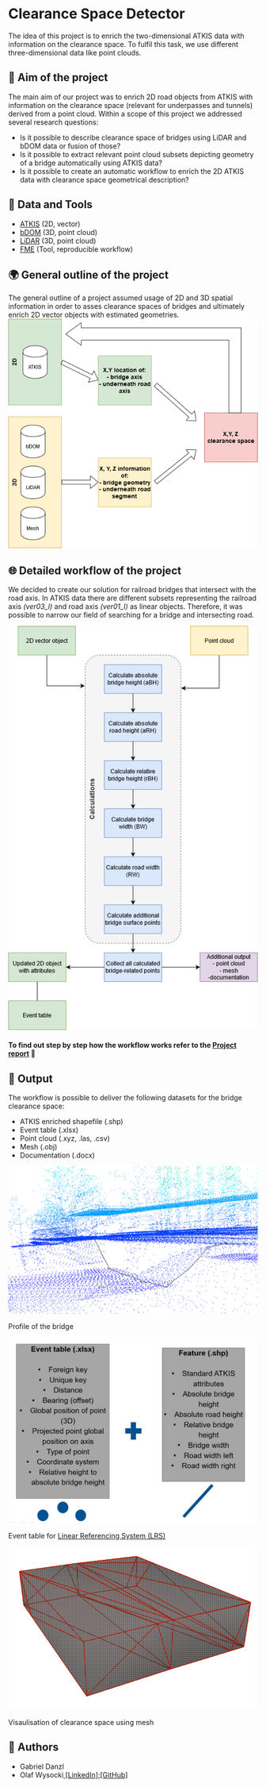 
# Clearance Space Detector
The idea of this project is to enrich the two-dimensional ATKIS data with information on the clearance space. To fulfil this task, we use different three-dimensional data like point clouds.
##  :dart: Aim of the project
The main aim of our project was to enrich 2D road objects from ATKIS with information on the clearance space (relevant for underpasses and tunnels) derived from a point cloud.
Within a scope of this project we addressed several research questions:

- Is it possible to describe clearance space of bridges using LiDAR and bDOM data or fusion of those?
- Is it possible to extract relevant point cloud subsets depicting geometry of a bridge automatically using ATKIS data?
- Is it possible to create an automatic workflow to enrich the 2D ATKIS data with clearance space geometrical description?

## :wrench: Data and Tools

 - [ATKIS](http://mobile.adv-online.de/AdV-Produkte/Geotopographie/ATKIS/) (2D, vector)
 - [bDOM](https://geobasis-bb.de/lgb/de/geodaten/3d-produkte/oberflaechenmodell/) (3D, point cloud)
 - [LiDAR](https://en.wikipedia.org/wiki/Lidar) (3D, point cloud)
 - [FME](https://www.safe.com/) (Tool, reproducible workflow)

##   :earth_africa: General outline of the project
The general outline of a project assumed usage of 2D and 3D spatial information in order to asses clearance spaces of bridges and ultimately enrich 2D vector objects with estimated geometries.
![Overview](./Screenshots/diagram1.png)

## :globe_with_meridians: Detailed workflow of the project
We decided to create our solution for railroad bridges that intersect with the road axis. In ATKIS data there are different subsets representing the railroad axis *(ver03_l)* and road axis *(ver01_l)* as linear objects. Therefore, it was possible to narrow our field of searching for a bridge and intersecting road.

![DetailedOverview](./Screenshots/diagram2.png)

#### To find out step by step how the workflow works refer to the [Project report](./ProjectReport/Clearance_Space_Detector.pdf) :page_facing_up:

## :floppy_disk: Output
The workflow is possible to deliver the following datasets for the bridge clearance space:
- ATKIS enriched shapefile (.shp)
- Event table (.xlsx)
- Point cloud (.xyz, .las, .csv)
- Mesh (.obj)
- Documentation (.docx)

![BridgeProfile](./Screenshots/profile.PNG)

Profile of the bridge

![EventTable](./Screenshots/2DeventTable.JPG)

Event table for [Linear Referencing System (LRS)](https://desktop.arcgis.com/en/arcmap/10.3/guide-books/linear-referencing/what-is-linear-referencing.htm)

![MeshBridge](./Screenshots/meshBridge1.PNG)

Visaulisation of clearance space using mesh

## :bust_in_silhouette: Authors

 - Gabriel Danzl
 - Olaf Wysocki[ \[LinkedIn\]](https://www.linkedin.com/in/olaf-wysocki-24b557148/);[\[GitHub\]](olafwysocki.github.io/)

